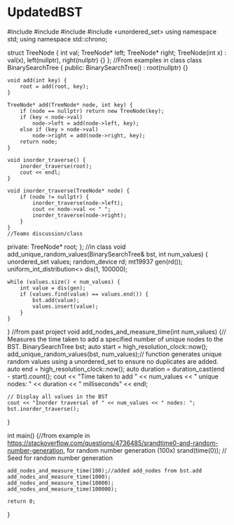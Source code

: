 # UpdatedBST
#include <iostream>
#include <chrono>
#include <random>
#include <unordered_set>
using namespace std;
using namespace std::chrono;

struct TreeNode {
    int val;
    TreeNode* left;
    TreeNode* right;
    TreeNode(int x) : val(x), left(nullptr), right(nullptr) {}
};
//From examples in class
class BinarySearchTree {
public:
    BinarySearchTree() : root(nullptr) {}

    void add(int key) {
        root = add(root, key);
    }

    TreeNode* add(TreeNode* node, int key) {
        if (node == nullptr) return new TreeNode(key);
        if (key < node->val)
            node->left = add(node->left, key);
        else if (key > node->val)
            node->right = add(node->right, key);
        return node;
    }

    void inorder_traverse() {
        inorder_traverse(root);
        cout << endl;
    }

    void inorder_traverse(TreeNode* node) {
        if (node != nullptr) {
            inorder_traverse(node->left);
            cout << node->val << " ";
            inorder_traverse(node->right);
        }
    }
    //Teams discussion/class
private:
    TreeNode* root;
};
//in class
void add_unique_random_values(BinarySearchTree& bst, int num_values) {
    unordered_set<int> values;
    random_device rd;
    mt19937 gen(rd());
    uniform_int_distribution<> dis(1, 100000);

    while (values.size() < num_values) {
        int value = dis(gen);
        if (values.find(value) == values.end()) {
            bst.add(value);
            values.insert(value);
        }
    }
}
//from past project
void add_nodes_and_measure_time(int num_values) {// Measures the time taken to add a specified number of unique nodes to the BST.
    BinarySearchTree bst;
    auto start = high_resolution_clock::now();
    add_unique_random_values(bst, num_values);// function generates unique random values using a unordered_set to ensure no duplicates are added.
    auto end = high_resolution_clock::now();
    auto duration = duration_cast<milliseconds>(end - start).count();
    cout << "Time taken to add " << num_values << " unique nodes: " << duration << " milliseconds" << endl;

    // Display all values in the BST
    cout << "Inorder traversal of " << num_values << " nodes: ";
    bst.inorder_traverse();
}


int main() {//from example in https://stackoverflow.com/questions/4736485/srandtime0-and-random-number-generation, for random number generation (100x)
    srand(time(0)); // Seed for random number generation

    add_nodes_and_measure_time(100);//added add_nodes from bst.add
    add_nodes_and_measure_time(1000);
    add_nodes_and_measure_time(10000);
    add_nodes_and_measure_time(100000);

    return 0;
}
